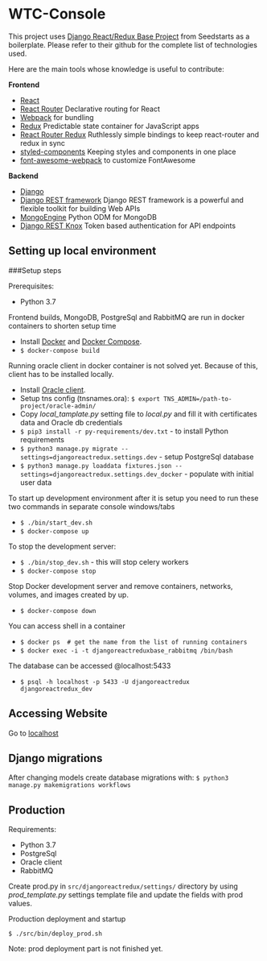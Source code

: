 # WTC-Console

This project uses [Django React/Redux Base Project](https://github.com/Seedstars/django-react-redux-base) from Seedstarts as a boilerplate. Please refer to their github for the complete list of technologies used.


Here are the main tools whose knowledge is useful to contribute:

**Frontend**

* [React](https://github.com/facebook/react)
* [React Router](https://github.com/ReactTraining/react-router) Declarative routing for React
* [Webpack](http://webpack.github.io) for bundling
* [Redux](https://github.com/reactjs/redux) Predictable state container for JavaScript apps 
* [React Router Redux](https://github.com/reactjs/react-router-redux) Ruthlessly simple bindings to keep react-router and redux in sync
* [styled-components](https://github.com/styled-components/styled-components) Keeping styles and components in one place
* [font-awesome-webpack](https://github.com/gowravshekar/font-awesome-webpack) to customize FontAwesome

**Backend**

* [Django](https://www.djangoproject.com/)
* [Django REST framework](http://www.django-rest-framework.org/) Django REST framework is a powerful and flexible toolkit for building Web APIs
* [MongoEngine](https://github.com/MongoEngine/mongoengine) Python ODM for MongoDB
* [Django REST Knox](https://github.com/James1345/django-rest-knox) Token based authentication for API endpoints


## Setting up local environment

###Setup steps

Prerequisites:
* Python 3.7

Frontend builds, MongoDB, PostgreSql and RabbitMQ are run in docker containers to shorten setup time

* Install [Docker](https://www.docker.com/products/overview) and [Docker Compose](https://docs.docker.com/compose/install/).
* `$ docker-compose build`

Running oracle client in docker container is not solved yet. Because of this, client has to be installed locally.

* Install [Oracle client](https://www.oracle.com/downloads/index.html).
* Setup tns config (tnsnames.ora): `$ export TNS_ADMIN=/path-to-project/oracle-admin/`
* Copy _local_tamplate.py_ setting file to _local.py_ and fill it with certificates data and Oracle db credentials
* `$ pip3 install -r py-requirements/dev.txt` - to install Python requirements
* `$ python3 manage.py migrate --settings=djangoreactredux.settings.dev` - setup PostgreSql database
* `$ python3 manage.py loaddata fixtures.json --settings=djangoreactredux.settings.dev_docker` - populate with initial user data

To start up development environment after it is setup you need to run these two commands in separate console windows/tabs

* `$ ./bin/start_dev.sh`
* `$ docker-compose up`

To stop the development server:

* `$ ./bin/stop_dev.sh` - this will stop celery workers
* `$ docker-compose stop`

Stop Docker development server and remove containers, networks, volumes, and images created by up.

* `$ docker-compose down`

You can access shell in a container

* `$ docker ps  # get the name from the list of running containers`
* `$ docker exec -i -t djangoreactreduxbase_rabbitmq /bin/bash`

The database can be accessed @localhost:5433

* `$ psql -h localhost -p 5433 -U djangoreactredux djangoreactredux_dev`


## Accessing Website

Go to [localhost](http://localhost:8000)


## Django migrations

After changing models create database migrations with:
`$ python3 manage.py makemigrations workflows`


## Production

Requirements:
- Python 3.7
- PostgreSql
- Oracle client
- RabbitMQ

Create prod.py in `src/djangoreactredux/settings/` directory by using _prod_template.py_ settings template file and update the fields with prod values.


Production deployment and startup

`$ ./src/bin/deploy_prod.sh`

Note: prod deployment part is not finished yet.
